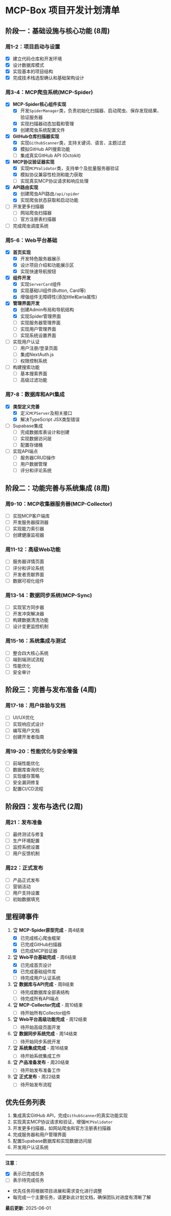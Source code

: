 # MCP-Box 项目开发计划清单

## 阶段一：基础设施与核心功能 (8周)

### 周1-2：项目启动与设置
- [x] 建立代码仓库和开发环境
- [x] 设计数据库模式
- [x] 实现基本的项目结构
- [x] 完成技术栈选型确认和基础架构设计

### 周3-4：MCP爬虫系统(MCP-Spider)
- [x] **MCP-Spider核心组件实现**
  - [x] 开发`SpiderManager`类，负责初始化扫描器、启动爬虫、保存发现结果、验证服务器
  - [x] 实现扫描器动态加载和管理
  - [x] 创建爬虫系统配置文件
- [x] **GitHub仓库扫描器实现**
  - [x] 实现`GithubScanner`类，支持关键词、语言、主题过滤
  - [x] 模拟GitHub API搜索功能
  - [ ] 集成真实GitHub API (Octokit)
- [x] **MCP协议验证器实现**
  - [x] 实现`MCPValidator`类，支持单个及批量服务器验证
  - [x] 模拟协议兼容性检测和能力获取
  - [ ] 实现真实MCP协议请求和响应处理
- [x] **API路由实现**
  - [x] 创建爬虫API路由`/api/spider`
  - [x] 实现爬虫状态获取和启动功能
- [ ] 开发更多扫描器
  - [ ] 网站爬虫扫描器
  - [ ] 官方注册表扫描器
- [ ] 完成爬虫调度系统

### 周5-6：Web平台基础
- [x] **首页实现**
  - [x] 开发特色服务器展示
  - [x] 设计项目介绍和功能展示区
  - [x] 实现快速导航按钮
- [x] **组件开发**
  - [x] 实现`ServerCard`组件
  - [x] 实现基础UI组件(Button, Card等)
  - [x] 增强组件无障碍性(添加title和aria属性)
- [x] **管理界面开发**
  - [x] 创建Admin布局和导航结构
  - [x] 实现Spider管理界面
  - [ ] 实现服务器管理界面
  - [ ] 实现用户管理界面
  - [ ] 实现系统设置界面
- [ ] 实现用户认证
  - [ ] 用户注册/登录页面
  - [ ] 集成NextAuth.js
  - [ ] 权限控制系统
- [ ] 构建搜索功能
  - [ ] 基本搜索界面
  - [ ] 高级过滤功能

### 周7-8：数据库和API集成
- [x] **类型定义完善**
  - [x] 定义`MCPServer`及相关接口
  - [x] 解决TypeScript JSX类型错误
- [ ] Supabase集成
  - [ ] 完成数据库表设计和创建
  - [ ] 实现数据访问层
  - [ ] 配置存储桶
- [ ] 实现API端点
  - [ ] 服务器CRUD操作
  - [ ] 用户数据管理
  - [ ] 评分和评论系统

## 阶段二：功能完善与系统集成 (8周)

### 周9-10：MCP收集器服务器(MCP-Collector)
- [ ] 实现MCP客户端库
- [ ] 开发服务器探测器
- [ ] 实现能力索引器
- [ ] 创建健康监视器

### 周11-12：高级Web功能
- [ ] 服务器详情页面
- [ ] 评分和评论系统
- [ ] 开发者贡献界面
- [ ] 数据可视化组件

### 周13-14：数据同步系统(MCP-Sync)
- [ ] 实现官方同步器
- [ ] 开发冲突解决器
- [ ] 构建数据清洗功能
- [ ] 设计变更监控机制

### 周15-16：系统集成与测试
- [ ] 整合四大核心系统
- [ ] 端到端测试流程
- [ ] 性能优化
- [ ] 安全审计

## 阶段三：完善与发布准备 (4周)

### 周17-18：用户体验与文档
- [ ] UI/UX优化
- [ ] 实现响应式设计
- [ ] 编写用户文档
- [ ] 创建开发者指南

### 周19-20：性能优化与安全增强
- [ ] 前端性能优化
- [ ] 数据库查询优化
- [ ] 实现缓存策略
- [ ] 安全漏洞修复
- [ ] 配置CI/CD流程

## 阶段四：发布与迭代 (2周)

### 周21：发布准备
- [ ] 最终测试与修复
- [ ] 生产环境配置
- [ ] 监控系统设置
- [ ] 用户反馈机制

### 周22：正式发布
- [ ] 产品正式发布
- [ ] 营销活动
- [ ] 用户支持设置
- [ ] 初始数据填充

## 里程碑事件

1. 🏆 **MCP-Spider原型完成** - 周4结束
   - [x] 已完成核心爬虫框架
   - [x] 已完成GitHub扫描器
   - [x] 已完成MCP验证器

2. 🏆 **Web平台基础完成** - 周6结束
   - [x] 已完成首页设计
   - [x] 已完成基础组件库
   - [ ] 待完成用户认证系统

3. 🏆 **数据库与API完成** - 周8结束
   - [ ] 待完成数据库全部表结构
   - [ ] 待完成所有API端点

4. 🏆 **MCP-Collector完成** - 周10结束
   - [ ] 待开始所有Collector组件

5. 🏆 **Web平台高级功能完成** - 周12结束
   - [ ] 待开始高级页面开发

6. 🏆 **数据同步系统完成** - 周14结束
   - [ ] 待开始同步系统开发

7. 🏆 **系统集成完成** - 周16结束
   - [ ] 待开始系统集成工作

8. 🏆 **产品准备发布** - 周20结束
   - [ ] 待开始发布准备工作

9. 🏆 **正式发布** - 周22结束
   - [ ] 待开始发布流程

## 优先任务列表

1. 集成真实GitHub API，完成`GithubScanner`的真实功能实现
2. 实现真实MCP协议请求和验证，增强`MCPValidator`
3. 开发更多扫描器，如网站爬虫和官方注册表扫描器
4. 完成服务器和用户管理界面
5. 配置Supabase数据库和实现数据访问层
6. 开发用户认证系统

---

**注意**：
- [x] 表示已完成任务
- [ ] 表示待完成任务
- 优先任务将根据项目进展和需求变化进行调整
- 每完成一个主要任务，请更新此计划文档，确保团队对进度有清晰了解

**最后更新**: 2025-06-01
